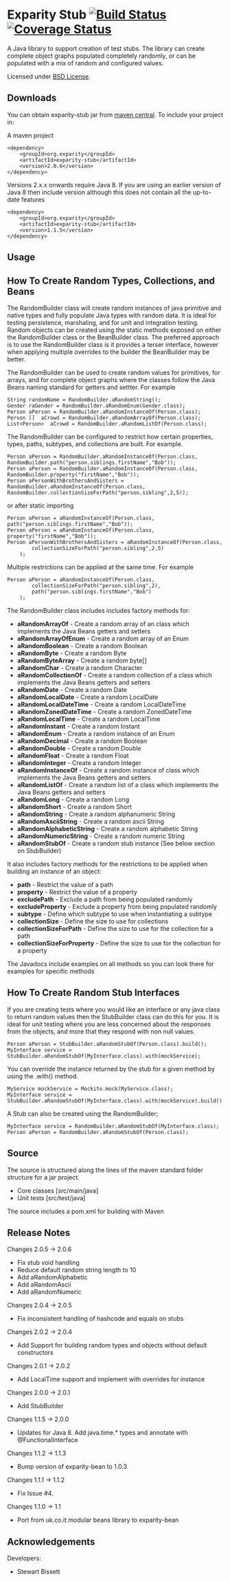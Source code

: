 Exparity Stub  [![Build Status](https://travis-ci.org/eXparity/exparity-stub.svg?branch=master)](https://travis-ci.org/eXparity/exparity-stub) [![Coverage Status](https://coveralls.io/repos/eXparity/exparity-stub/badge.png?branch=master)](https://coveralls.io/r/eXparity/exparity-stub?branch=master)
=============
A Java library to support creation of test stubs. The library can create complete object graphs populated completely randomly, or can be populated with a mix of random and configured values.

Licensed under [BSD License][].

Downloads
---------
You can obtain exparity-stub jar from [maven central][]. To include your project in:

A maven project

    <dependency>
        <groupId>org.exparity</groupId>
        <artifactId>exparity-stub</artifactId>
        <version>2.0.6</version>
    </dependency>

Versions 2.x.x onwards require Java 8. If you are using an earlier version of Java 8 then include version although this does not contain all the up-to-date features

    <dependency>
        <groupId>org.exparity</groupId>
        <artifactId>exparity-stub</artifactId>
        <version>1.1.5</version>
    </dependency>
            
Usage
-------------

How To Create Random Types, Collections, and Beans
--------------------------------------------------

The RandomBuilder class will create random instances of java primitive and native types and fully populate Java types with random data. It is ideal for testing persistence, marshaling, and for unit and integration testing. Random objects can be created using the static methods exposed on either the RandomBuilder class or the BeanBuilder class. The preferred approach is to use the RandomBuilder class is it provides a terser interface, however when applying multiple overrides to the builder the BeanBuilder may be better.

The RandomBuilder can be used to create random values for primitives, for arrays, and for complete object graphs where the classes follow the Java Beans naming standard for getters and settter. For example

	String randomName = RandomBuilder.aRandomString();
	Gender raGender = RandomBuilder.aRandomEnum(Gender.class);
	Person aPerson = RandomBuilder.aRandomInstanceOf(Person.class);
	Person []  aCrowd = RandomBuilder.aRandomArrayOf(Person.class);
	List<Person>  aCrowd = RandomBuilder.aRandomListOf(Person.class);

The RandomBuilder can be configured to restrict how certain properties, types, paths, subtypes, and collections are built. For example.

	Person aPerson = RandomBuilder.aRandomInstanceOf(Person.class,
	RandomBuilder.path("person.siblings.firstName","Bob"));
	Person aPerson = RandomBuilder.aRandomInstanceOf(Person.class, RandomBuilder.property("firstName","Bob"));
	Person aPersonWithBrothersAndSisters = RandomBuilder.aRandomInstanceOf(Person.class,
	RandomBuilder.collectionSizeForPath("person.sibling",2,5));
	  
or after static importing

	Person aPerson = aRandomInstanceOf(Person.class, path("person.siblings.firstName","Bob"));
	Person aPerson = aRandomInstanceOf(Person.class, property("firstName","Bob"));
	Person aPersonWithBrothersAndSisters = aRandomInstanceOf(Person.class, 
			collectionSizeForPath("person.sibling",2,5)
		);

Multiple restrictions can be applied at the same time. For example

	Person aPerson = aRandomInstanceOf(Person.class, 
			collectionSizeForPath("person.sibling",2), 
			path("person.siblings.firstName","Bob")
		);

The RandomBuilder class includes includes factory methods for:

* __aRandomArrayOf__ - Create a random array of an class which implements the Java Beans getters and setters
* __aRandomArrayOfEnum__ - Create a random array of an Enum
* __aRandomBoolean__ - Create a random Boolean
* __aRandomByte__ - Create a random Byte
* __aRandomByteArray__ - Create a random byte[]
* __aRandomChar__ - Create a random Character
* __aRandomCollectionOf__ - Create a random collection of a class which implements the Java Beans getters and setters
* __aRandomDate__ - Create a random Date
* __aRandomLocalDate__ - Create a random LocalDate
* __aRandomLocalDateTime__ - Create a random LocalDateTime
* __aRandomZonedDateTime__ - Create a random ZonedDateTime
* __aRandomLocalTime__ - Create a random LocalTime
* __aRandomInstant__ - Create a random Instant
* __aRandomEnum__ - Create a random instance of an Enum
* __aRandomDecimal__ - Create a random Boolean
* __aRandomDouble__ - Create a random Double
* __aRandomFloat__ - Create a random Float
* __aRandomInteger__ - Create a random Integer
* __aRandomInstanceOf__ - Create a random instance of class which implements the Java Beans getters and setters
* __aRandomListOf__ - Create a random list of a class which implements the Java Beans getters and setters
* __aRandomLong__ - Create a random Long
* __aRandomShort__ - Create a random Short
* __aRandomString__ - Create a random alphanumeric String
* __aRandomAsciiString__ - Create a random ascii String
* __aRandomAlphabeticString__ - Create a random alphabetic String
* __aRandomNumericString__ - Create a random numeric String
* __aRandomStubOf__ - Create a random stub instance (See below section on StubBuilder)

It also includes factory methods for the restrictions to be applied when building an instance of an object:

* __path__ - Restrict the value of a path
* __property__ - Restrict the value of a property
* __excludePath__ - Exclude a path from being populated randomly
* __excludeProperty__ - Exclude a property from being populated randomly
* __subtype__ - Define which subtype to use when instantiating a subtype
* __collectionSize__ - Define the size to use for collections
* __collectionSizeForPath__ - Define the size to use for the collection for a path
* __collectionSizeForProperty__ - Define the size to use for the collection for a property

The Javadocs include examples on all methods so you can look there for examples for specific methods

How To Create Random Stub Interfaces 
------------------------------------

If you are creating tests where you would like an interface or any java class to return random values then the StubBuilder class can do this for you. It is ideal for unit testing where you are less concerned about the responses from the objects, and more that they respond with non null values.

	Person aPerson = StubBuilder.aRandomStubOf(Person.class).build();
	MyInterface service = StubBuilder.aRandomStubOf(MyInterface.class).with(mockService);

You can override the instance returned by the stub for a given method by using the .with() method.

    MyService mockService = Mockito.mock(MyService.class);
    MyInterface service = StubBuilder.aRandomStubOf(MyInterface.class).with(mockService).build()

A Stub can also be created using the RandomBuilder; 

	MyInterface service = RandomBuilder.aRandomStubOf(MyInterface.class);
	Person aPerson = RandomBuilder.aRandomStubOf(Person.class);

Source
------
The source is structured along the lines of the maven standard folder structure for a jar project.

  * Core classes [src/main/java]
  * Unit tests [src/test/java]

The source includes a pom.xml for building with Maven 

Release Notes
-------------
Changes 2.0.5 -> 2.0.6
  * Fix stub void handling
  * Reduce default random string length to 10
  * Add aRandomAlphabetic
  * Add aRandomAscii
  * Add aRandomNumeric
  
Changes 2.0.4 -> 2.0.5
  * Fix inconsistent handling of hashcode and equals on stubs
  
Changes 2.0.2 -> 2.0.4
  * Add Support for building random types and objects without default constructors
  
Changes 2.0.1 -> 2.0.2
  * Add LocalTime support and implement with overrides for instance
  
Changes 2.0.0 -> 2.0.1
  * Add StubBuilder
  
Changes 1.1.5 -> 2.0.0
  * Updates for Java 8. Add java.time.* types and annotate with @FunctionalInterface
  
Changes 1.1.2 -> 1.1.3
  * Bump version of exparity-bean to 1.0.3

Changes 1.1.1 -> 1.1.2
  * Fix Issue #4.

Changes 1.1.0 -> 1.1
  * Port from uk.co.it.modular beans library to exparity-bean

Acknowledgements
----------------
Developers:
  * Stewart Bissett

[BSD License]: http://opensource.org/licenses/BSD-3-Clause
[Maven central]: http://search.maven.org/#search%7Cga%7C1%7Ca%3A%22hamcrest-date%22
